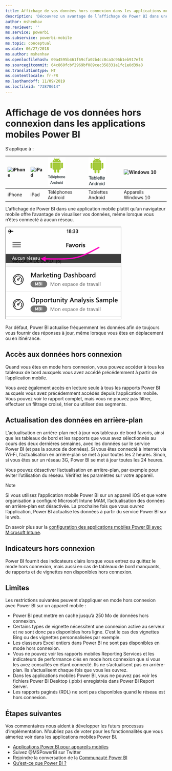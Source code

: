 ```yaml
---
title: Affichage de vos données hors connexion dans les applications mobiles Power BI
description: 'Découvrez un avantage de l’affichage de Power BI dans une application mobile plutôt qu’un navigateur mobile : la possibilité de visualiser vos données même quand vous n’êtes connecté à aucun réseau.'
author: mshenhav
ms.reviewer: ''
ms.service: powerbi
ms.subservice: powerbi-mobile
ms.topic: conceptual
ms.date: 06/27/2018
ms.author: mshenhav
ms.openlocfilehash: 09a4595b461f69cfa02b4cc0ca3c96b1eb917ef8
ms.sourcegitcommit: 64c860fcbf2969bf089cec358331a1fc1e0d39a8
ms.translationtype: HT
ms.contentlocale: fr-FR
ms.lasthandoff: 11/09/2019
ms.locfileid: "73870614"
---
```

# <a name="view-your-data-offline-in-the-power-bi-mobile-apps"></a>Affichage de vos données hors connexion dans les applications mobiles Power BI
S’applique à :

| ![iPhone](./media/mobile-apps-offline-data/iphone-logo-50-px.png) | ![iPad](./media/mobile-apps-offline-data/ipad-logo-50-px.png) | ![Téléphone Android](./media/mobile-apps-offline-data/android-phone-logo-50-px.png) | ![Tablette Android](./media/mobile-apps-offline-data/android-tablet-logo-50-px.png) | ![Windows 10](./media/mobile-apps-offline-data/win-10-logo-50-px.png) |
|:--- |:--- |:--- |:--- |:--- |
| iPhone |iPad |Téléphones Android |Tablettes Android |Appareils Windows 10 |

L’affichage de Power BI dans une application mobile plutôt qu’un navigateur mobile offre l’avantage de visualiser vos données, même lorsque vous n’êtes connecté à aucun réseau. 

![Aucun message réseau](./media/mobile-apps-offline-data/power-bi-iphone-no-network.png)

Par défaut, Power BI actualise fréquemment les données afin de toujours vous fournir des réponses à jour, même lorsque vous êtes en déplacement ou en itinérance.

## <a name="data-access-while-youre-offline"></a>Accès aux données hors connexion
Quand vous êtes en mode hors connexion, vous pouvez accéder à tous les tableaux de bord auxquels vous avez accédé précédemment à partir de l’application mobile.

Vous avez également accès en lecture seule à tous les rapports Power BI auxquels vous avez précédemment accédés depuis l’application mobile. Vous pouvez voir le rapport complet, mais vous ne pouvez pas filtrer, effectuer un filtrage croisé, trier ou utiliser des segments.

## <a name="background-data-refresh"></a>Actualisation des données en arrière-plan
L’actualisation en arrière-plan met à jour vos tableaux de bord favoris, ainsi que les tableaux de bord et les rapports que vous avez sélectionnés au cours des deux dernières semaines, avec les données sur le service Power BI (et pas la source de données). Si vous êtes connecté à Internet via Wi-Fi, l’actualisation en arrière-plan se met à jour toutes les 2 heures. Sinon, si vous êtes sur un réseau 3G, Power BI se met à jour toutes les 24 heures.

Vous pouvez désactiver l’actualisation en arrière-plan, par exemple pour éviter l’utilisation du réseau. Vérifiez les paramètres sur votre appareil.

> [!NOTE]
> Si vous utilisez l’application mobile Power BI sur un appareil iOS et que votre organisation a configuré Microsoft Intune MAM, l’actualisation des données en arrière-plan est désactivée. La prochaine fois que vous ouvrez l’application, Power BI actualise les données à partir du service Power BI sur le web.
> 
> En savoir plus sur la [configuration des applications mobiles Power BI avec Microsoft Intune](../../service-admin-mobile-intune.md). 
> 
> 

## <a name="offline-indicators"></a>Indicateurs hors connexion
Power BI fournit des indicateurs clairs lorsque vous entrez ou quittez le mode hors connexion, mais aussi en cas de tableaux de bord manquants, de rapports et de vignettes non disponibles hors connexion.

## <a name="limitations"></a>Limites
Les restrictions suivantes peuvent s’appliquer en mode hors connexion avec Power BI sur un appareil mobile :

* Power BI peut mettre en cache jusqu’à 250 Mo de données hors connexion.
* Certains types de vignette nécessitent une connexion active au serveur et ne sont donc pas disponibles hors ligne. C’est le cas des vignettes Bing ou des vignettes personnalisées par exemple.
* Les classeurs Excel entiers dans Power BI ne sont pas disponibles en mode hors connexion.
* Vous ne pouvez voir les rapports mobiles Reporting Services et les indicateurs de performance clés en mode hors connexion que si vous les avez consultés en étant connecté. Ils ne s’actualisent pas en arrière-plan. Ils s’actualisent chaque fois que vous les ouvrez.
* Dans les applications mobiles Power BI, vous ne pouvez pas voir les fichiers Power BI Desktop (.pbix) enregistrés dans Power BI Report Server. 
* Les rapports paginés (RDL) ne sont pas disponibles quand le réseau est hors connexion.

## <a name="next-steps"></a>Étapes suivantes
Vos commentaires nous aident à développer les futurs processus d’implémentation. N’oubliez pas de voter pour les fonctionnalités que vous aimeriez voir dans les applications mobiles Power BI. 

* [Applications Power BI pour appareils mobiles](mobile-apps-for-mobile-devices.md)
* Suivez @MSPowerBI sur Twitter
* Rejoindre la conversation de la [Communauté Power BI](https://community.powerbi.com/)
* [Qu’est-ce que Power BI ?](../../fundamentals/power-bi-overview.md)

